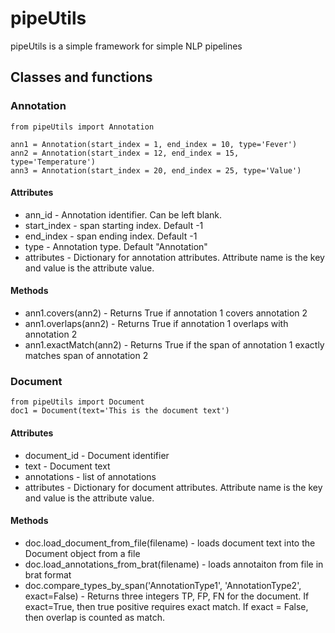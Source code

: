 # pipeUtils

pipeUtils is a simple framework for simple NLP pipelines

## Classes and functions

### Annotation

    from pipeUtils import Annotation
    
    ann1 = Annotation(start_index = 1, end_index = 10, type='Fever')
    ann2 = Annotation(start_index = 12, end_index = 15, type='Temperature')
    ann3 = Annotation(start_index = 20, end_index = 25, type='Value')
    
#### Attributes

 - ann_id - Annotation identifier. Can be left blank.
 - start_index - span starting index. Default -1
 - end_index - span ending index. Default -1
 - type - Annotation type. Default "Annotation"
 - attributes - Dictionary for annotation attributes. Attribute name is the key and value is the attribute value.
 
#### Methods

 - ann1.covers(ann2) - Returns True if annotation 1 covers annotation 2
 - ann1.overlaps(ann2) - Returns True if annotation 1 overlaps with annotation 2
 - ann1.exactMatch(ann2) - Returns True if the span of annotation 1 exactly matches span of annotation 2

### Document

    from pipeUtils import Document
    doc1 = Document(text='This is the document text')

#### Attributes
 - document_id - Document identifier
 - text - Document text
 - annotations - list of annotations
 - attributes - Dictionary for document attributes. Attribute name is the key and value is the attribute value.
 
#### Methods

- doc.load_document_from_file(filename) - loads document text into the Document object from a file
- doc.load_annotations_from_brat(filename) - loads annotaiton from file in brat format
- doc.compare_types_by_span('AnnotationType1', 'AnnotationType2', exact=False) - Returns three integers TP, FP, FN for the document. If exact=True, then true positive requires exact match. If exact = False, then overlap is counted as match.